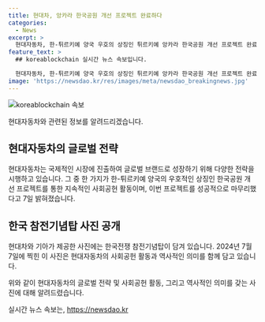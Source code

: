 ```yaml
---
title: 현대차, 앙카라 한국공원 개선 프로젝트 완료하다
categories:
  - News
excerpt: >
  현대자동차, 한-튀르키예 양국 우호의 상징인 튀르키예 앙카라 한국공원 개선 프로젝트 완료. 한국전쟁 참전기념탑 등이 담긴 사진 공개.
feature_text: >
  ## koreablockchain 실시간 뉴스 속보입니다.

  현대자동차, 한-튀르키예 양국 우호의 상징인 튀르키예 앙카라 한국공원 개선 프로젝트 완료. 한국전쟁 참전기념탑 등이 담긴 사진 공개.
image: 'https://newsdao.kr/res/images/meta/newsdao_breakingnews.jpg'
---
```


<p><img src="https://newsdao.kr/res/images/meta/newsdao_breakingnews.jpg" alt="koreablockchain 속보" /></p>

<p>현대자동차와 관련된 정보를 알려드리겠습니다.</p>

<h2 data-ke-size="size26">현대자동차의 글로벌 전략</h2>

<p data-ke-size="size16">현대자동차는 국제적인 시장에 진출하여 글로벌 브랜드로 성장하기 위해 다양한 전략을 시행하고 있습니다. 그 중 한 가지가 한-튀르키예 양국의 우호적인 상징인 한국공원 개선 프로젝트를 통한 지속적인 사회공헌 활동이며, 이번 프로젝트를 성공적으로 마무리했다고 7일 밝혀졌습니다.</p>

<h2 data-ke-size="size26">한국 참전기념탑 사진 공개</h2>

<p data-ke-size="size16">현대차와 기아가 제공한 사진에는 한국전쟁 참전기념탑이 담겨 있습니다. 2024년 7월 7일에 찍힌 이 사진은 현대자동차의 사회공헌 활동과 역사적인 의미를 함께 담고 있습니다.</p>

<p>위와 같이 현대자동차의 글로벌 전략 및 사회공헌 활동, 그리고 역사적인 의미를 갖는 사진에 대해 알려드렸습니다.</p>
실시간 뉴스 속보는, <a href="https://newsdao.kr" rel="dofollow">https://newsdao.kr</a>


